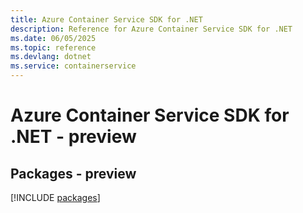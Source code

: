 ```yaml
---
title: Azure Container Service SDK for .NET
description: Reference for Azure Container Service SDK for .NET
ms.date: 06/05/2025
ms.topic: reference
ms.devlang: dotnet
ms.service: containerservice
---
```

# Azure Container Service SDK for .NET - preview
## Packages - preview
[!INCLUDE [packages](container-service-index.md)]